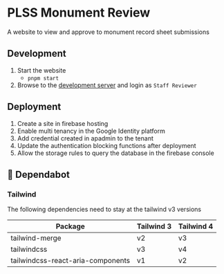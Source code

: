 # PLSS Monument Review

A website to view and approve to monument record sheet submissions

## Development

1. Start the website
   - `pnpm start`
1. Browse to the [development server](http://localhost:5173/) and login as `Staff Reviewer`

## Deployment

1. Create a site in firebase hosting
1. Enable multi tenancy in the Google Identity platform
1. Add credential created in apadmin to the tenant
1. Update the authentication blocking functions after deployment
1. Allow the storage rules to query the database in the firebase console 

## :robot: Dependabot

### Tailwind

The following dependencies need to stay at the tailwind v3 versions

| Package                           | Tailwind 3 | Tailwind 4 |
| --------------------------------- | ---------- | ---------- |
| tailwind-merge                    | v2         | v3         |
| tailwindcss                       | v3         | v4         |
| tailwindcss-react-aria-components | v1         | v2         |
